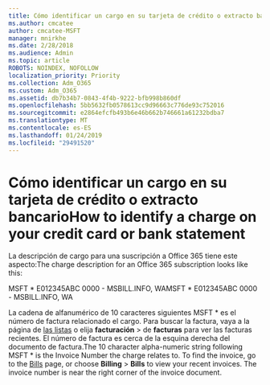 ```yaml
---
title: Cómo identificar un cargo en su tarjeta de crédito o extracto bancario
ms.author: cmcatee
author: cmcatee-MSFT
manager: mnirkhe
ms.date: 2/28/2018
ms.audience: Admin
ms.topic: article
ROBOTS: NOINDEX, NOFOLLOW
localization_priority: Priority
ms.collection: Adm_O365
ms.custom: Adm_O365
ms.assetid: db7b34b7-0843-4f4b-9222-bfb998b860df
ms.openlocfilehash: 5bb5632fb0578613cc9d96663c776de93c752016
ms.sourcegitcommit: e2864efcfb493b6e46b662b746661a61232bdba7
ms.translationtype: MT
ms.contentlocale: es-ES
ms.lasthandoff: 01/24/2019
ms.locfileid: "29491520"
---
```

# <a name="how-to-identify-a-charge-on-your-credit-card-or-bank-statement"></a><span data-ttu-id="7459a-102">Cómo identificar un cargo en su tarjeta de crédito o extracto bancario</span><span class="sxs-lookup"><span data-stu-id="7459a-102">How to identify a charge on your credit card or bank statement</span></span>

<span data-ttu-id="7459a-103">La descripción de cargo para una suscripción a Office 365 tiene este aspecto:</span><span class="sxs-lookup"><span data-stu-id="7459a-103">The charge description for an Office 365 subscription looks like this:</span></span>
  
<span data-ttu-id="7459a-104">MSFT \* E012345ABC 0000 - MSBILL.INFO, WA</span><span class="sxs-lookup"><span data-stu-id="7459a-104">MSFT \* E012345ABC 0000 - MSBILL.INFO, WA</span></span>
  
<span data-ttu-id="7459a-p101">La cadena de alfanumérico de 10 caracteres siguientes MSFT \* es el número de factura relacionado el cargo. Para buscar la factura, vaya a la página de [las listas](https://go.microsoft.com/fwlink/p/?linkid=848039) o elija **facturación** \> de **facturas** para ver las facturas recientes. El número de factura es cerca de la esquina derecha del documento de factura.</span><span class="sxs-lookup"><span data-stu-id="7459a-p101">The 10 character alpha-numeric string following MSFT \* is the Invoice Number the charge relates to. To find the invoice, go to the [Bills](https://go.microsoft.com/fwlink/p/?linkid=848039) page, or choose **Billing** \> **Bills** to view your recent invoices. The invoice number is near the right corner of the invoice document.</span></span> 
  

